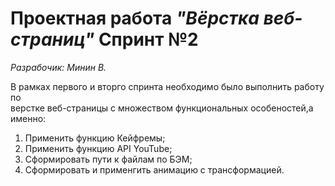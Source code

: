 # Проектная работа _"Вёрстка веб-страниц"_ Спринт №2  
*Разрабочик: Минин В.*

В рамках первого и вторго спринта необходимо было выполнить работу по   
верстке веб-страницы с множеством функциональных особеностей,а именно:  

1. Применить функцию Кейфремы;  
2. Применить функцию API YouTube;  
3. Сформировать пути к файлам по БЭМ;  
4. Сформировать и применгить анимацию с трансформацией.  


